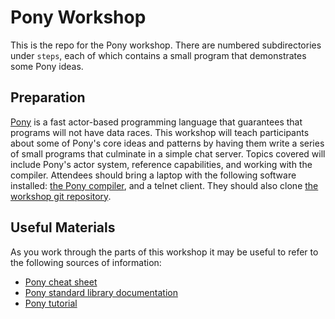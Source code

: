 # Pony Workshop

This is the repo for the Pony workshop. There are numbered subdirectories under `steps`, each of which contains a small program that demonstrates some Pony ideas.

## Preparation

[Pony](https://ponylang.org) is a fast actor-based programming language that guarantees that programs will not have data races. This workshop will teach participants about some of Pony's core ideas and patterns by having them write a series of small programs that culminate in a simple chat server. Topics covered will include Pony's actor system, reference capabilities, and working with the compiler. Attendees should bring a laptop with the following software installed: [the Pony compiler](https://github.com/ponylang/ponyc#installation), and a telnet client. They should also clone [the workshop git repository](https://github.com/aturley/pony-workshop).

## Useful Materials

As you work through the parts of this workshop it may be useful to refer to the following sources of information:

* [Pony cheat sheet](https://www.ponylang.org/media/cheatsheet/pony-cheat-sheet.pdf)
* [Pony standard library documentation](https://stdlib.ponylang.org/)
* [Pony tutorial](https://tutorial.ponylang.org/)
